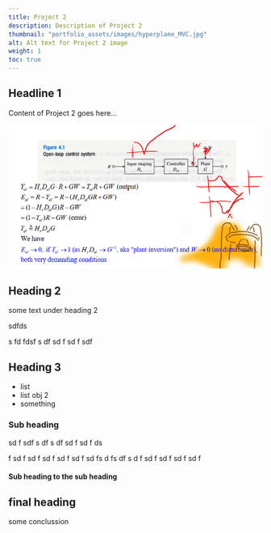```yaml
---
title: Project 2
description: Description of Project 2
thumbnail: "portfolio_assets/images/hyperplane_MVC.jpg"
alt: Alt text for Project 2 image
weight: 1
toc: true
---
```


## Headline 1 

Content of Project 2 goes here...


![20230520152329](/control_systems/images/20230520152329.png)

## Heading 2 

some text under heading 2





sdfds

s
fd
fdsf
s
df
sd
f
sd
f
sdf

## Heading 3

- list
- list obj 2
- something

### Sub heading


















sd
f
sdf
s
df
s
df
sd
f
sd
f
ds

f
sd
f
sd
f
sd
f
sd
f
sd
f
sd
fs
d
fs
df
s
d
f
sd
f
sd
f
sd
f
sd
f

#### Sub heading to the sub heading

## final heading

some conclussion